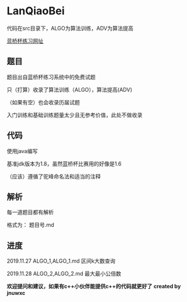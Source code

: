 # LanQiaoBei

代码在src目录下，ALGO为算法训练，ADV为算法提高

[蓝桥杯练习网址](http://lx.lanqiao.cn/index.page)

## 题目

题目出自蓝桥杯练习系统中的免费试题

只（打算）收录了算法训练（ALGO），算法提高(ADV)

（如果有空）也会收录历届试题

入门训练和基础训练题量太少且无参考价值，此处不做收录

## 代码

使用java编写

基准jdk版本为1.8，虽然蓝桥杯比赛用的好像是1.6

（应该）遵循了驼峰命名法和适当的注释

## 解析

每一道题目都有解析

格式为： 题目号.md


## 进度

2019.11.27 ALGO_1,ALGO_1.md 区间k大数查询

2019.11.28 ALGO_2,ALGO_2.md 最大最小公倍数

**欢迎提问和建议，如果有c++小伙伴能提供c++的代码就更好了**
**created by jnuwxc**


